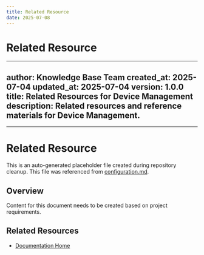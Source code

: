 ```yaml
---
title: Related Resource
date: 2025-07-08
---
```


# Related Resource

---
author: Knowledge Base Team
created_at: 2025-07-04
updated_at: 2025-07-04
version: 1.0.0
title: Related Resources for Device Management
description: Related resources and reference materials for Device Management.
---

---

# Related Resource

This is an auto-generated placeholder file created during repository cleanup.
This file was referenced from [configuration.md](configuration.md).

## Overview

Content for this document needs to be created based on project requirements.

## Related Resources

- [Documentation Home](../../../)
